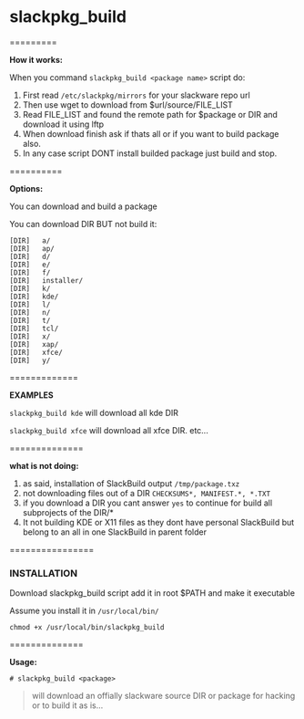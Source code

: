 # slackpkg_build
=========


**How it works:**

When you command `slackpkg_build <package name>` script do:
1. First read `/etc/slackpkg/mirrors` for your slackware repo url
2. Then use wget to download from $url/source/FILE_LIST
3. Read FILE_LIST and found the remote path for $package or DIR and download it using lftp
4. When download finish ask if thats all  or if you want to build package also. 
5. In any case script DONT install builded package just build and stop. 

==========

**Options:**

You can download and build a package

You can download DIR BUT not build it:
```
[DIR]	a/ 	 	 
[DIR]	ap/ 	 	 
[DIR]	d/ 	 	 
[DIR]	e/ 	 	 
[DIR]	f/ 	 	 
[DIR]	installer/ 	 	 
[DIR]	k/ 	 	 
[DIR]	kde/ 	 	 
[DIR]	l/ 	 	 
[DIR]	n/ 	 	 
[DIR]	t/ 	 	 
[DIR]	tcl/ 	 	 
[DIR]	x/	 	 	 
[DIR]	xap/ 	 	 
[DIR]	xfce/		 	 
[DIR]	y/
```
=============

**EXAMPLES**

`slackpkg_build kde` will download all kde DIR

`slackpkg_build xfce` will download all xfce DIR. etc...

==============

**what is not doing:**
1. as said, installation of SlackBuild output `/tmp/package.txz`
2. not downloading files out of a DIR `CHECKSUMS*, MANIFEST.*, *.TXT`
3. if you download a DIR you cant answer  `yes`  to continue for build all subprojects of the DIR/*
4. It not building KDE or X11 files as they dont have personal SlackBuild but belong to an all in one SlackBuild in parent folder

================
### INSTALLATION
Download slackpkg_build script add it in root $PATH and make it executable

Assume you install it in `/usr/local/bin/` 

 `chmod +x /usr/local/bin/slackpkg_build`
 

==============

**Usage:**

`# slackpkg_build <package>`
> will download an offially slackware source DIR or package for hacking  or to build it as is... 

